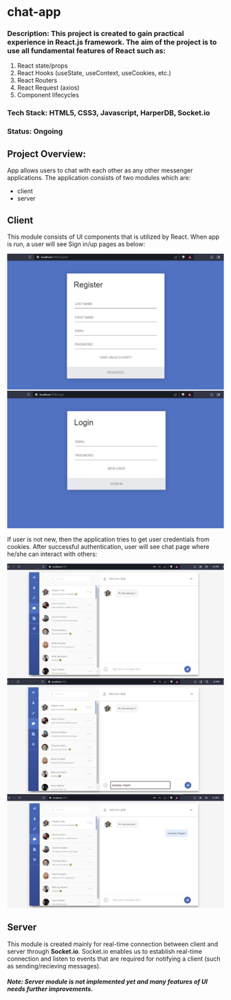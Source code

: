 # chat-app
### Description: This project is created to gain practical experience in React.js framework. The aim of the project is to use all fundamental features of React such as:
<ol>
  <li>React state/props</li>
  <li>React Hooks (useState, useContext, useCookies, etc.)</li>
  <li>React Routers</li>
  <li>React Request (axios)</li>
  <li>Component lifecycles</li>
</ol>

### Tech Stack: HTML5, CSS3, Javascript, HarperDB, Socket.io
### Status: Ongoing

## Project Overview: 
App allows users to chat with each other as any other messenger applications. The application consists of two modules which are: 
<ul>
  <li>client</li>
  <li>server</li>
</ul>

## Client
This module consists of UI components that is utilized by React. When app is run, a user will see Sign in/up pages as below:

![registration page](https://github.com/Rahman2001/chat-app/blob/master/imagesForReadme/2023-10-06%20(1).png)
![login page](https://github.com/Rahman2001/chat-app/blob/master/imagesForReadme/2023-10-06.png)

If user is not new, then the application tries to get user credentials from cookies. After successful authentication, user will see chat page where he/she can interact with others:

![chat page 1](https://github.com/Rahman2001/chat-app/blob/master/imagesForReadme/2023-10-06%20(2).png)
![chat page 2](https://github.com/Rahman2001/chat-app/blob/master/imagesForReadme/2023-10-06%20(3).png)
![chat page 3](https://github.com/Rahman2001/chat-app/blob/master/imagesForReadme/2023-10-06%20(4).png)


## Server
This module is created mainly for real-time connection between client and server through <b>Socket.io</b>. 
Socket.io enables us to establish real-time connection and listen to events that are required for notifying a client (such as sending/recieving messages).

#### <i>Note: Server module is not implemented yet and many features of UI needs further improvements.</i>
